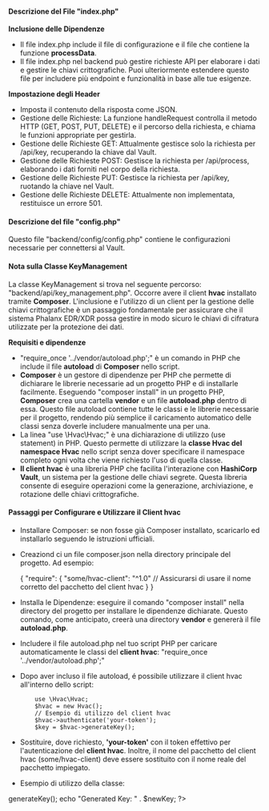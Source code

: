 #### Descrizione del File "index.php"

**Inclusione delle Dipendenze** 
- Il file index.php include il file di configurazione e il file che contiene la funzione **processData**.
- Il file index.php nel backend può gestire richieste API per elaborare i dati e gestire le chiavi crittografiche. Puoi ulteriormente estendere questo file per includere più endpoint e funzionalità in base alle tue esigenze.

**Impostazione degli Header** 
- Imposta il contenuto della risposta come JSON.
- Gestione delle Richieste: La funzione handleRequest controlla il metodo HTTP (GET, POST, PUT, DELETE) e il percorso della richiesta, e chiama le funzioni appropriate per gestirla.
- Gestione delle Richieste GET: Attualmente gestisce solo la richiesta per /api/key, recuperando la chiave dal Vault.
- Gestione delle Richieste POST: Gestisce la richiesta per /api/process, elaborando i dati forniti nel corpo della richiesta.
- Gestione delle Richieste PUT: Gestisce la richiesta per /api/key, ruotando la chiave nel Vault.
- Gestione delle Richieste DELETE: Attualmente non implementata, restituisce un errore 501.

#### Descrizione del file "config.php"

Questo file "backend/config/config.php" contiene le configurazioni necessarie per connettersi al Vault.

#### Nota sulla Classe KeyManagement

La classe KeyManagement si trova nel seguente percorso: "backend/api/key_management.php".
Occorre avere il client **hvac** installato tramite **Composer**.
L'inclusione e l'utilizzo di un client per la gestione delle chiavi crittografiche è un passaggio fondamentale per assicurare che il sistema Phalanx EDR/XDR possa gestire in modo sicuro le chiavi di cifratura utilizzate per la protezione dei dati.

**Requisiti e dipendenze**

- "require_once '../vendor/autoload.php';" è un comando in PHP che include il file **autoload** di **Composer** nello script.
- **Composer** è un gestore di dipendenze per PHP che permette di dichiarare le librerie necessarie ad un progetto PHP e di installarle facilmente. Eseguendo "composer install" in un progetto PHP, **Composer** crea una cartella **vendor** e un file **autoload.php** dentro di essa. Questo file autoload contiene tutte le classi e le librerie necessarie per il progetto, rendendo più semplice il caricamento automatico delle classi senza doverle includere manualmente una per una.
- La linea "use \Hvac\Hvac;" è una dichiarazione di utilizzo (use statement) in PHP. Questo permette di utilizzare la **classe Hvac del namespace Hvac** nello script senza dover specificare il namespace completo ogni volta che viene richiesto l'uso di quella classe.
- **Il client hvac** è una libreria PHP che facilita l'interazione con **HashiCorp Vault**, un sistema per la gestione delle chiavi segrete. Questa libreria consente di eseguire operazioni come la generazione, archiviazione, e rotazione delle chiavi crittografiche.

#### Passaggi per Configurare e Utilizzare il Client hvac

- Installare Composer: se non fosse già Composer installato, scaricarlo ed installarlo seguendo le istruzioni ufficiali.
- Creaziond ci un file composer.json nella directory principale del progetto. Ad esempio:
  
  {
      "require": {
          "some/hvac-client": "^1.0"  // Assicurarsi di usare il nome corretto del pacchetto del client hvac
      }
  }
  
- Installa le Dipendenze: eseguire il comando "composer install" nella directory del progetto per installare le dipendenze dichiarate. Questo comando, come anticipato, creerà una directory **vendor** e genererà il file **autoload.php**.
- Includere il file autoload.php nel tuo script PHP per caricare automaticamente le classi del **client hvac**: "require_once '../vendor/autoload.php';"
- Dopo aver incluso il file autoload, é possibile utilizzare il client hvac all'interno dello script:
  
          use \Hvac\Hvac;
          $hvac = new Hvac();
          // Esempio di utilizzo del client hvac
          $hvac->authenticate('your-token');
          $key = $hvac->generateKey();
  
- Sostituire, dove richiesto, **'your-token'** con il token effettivo per l'autenticazione del **client hvac**. Inoltre, il nome del pacchetto del client hvac (some/hvac-client) deve essere sostituito con il nome reale del pacchetto impiegato.
- Esempio di utilizzo della classe:
  
<?php
// Esempio di utilizzo
$keyManager = new KeyManagement();
$newKey = $keyManager->generateKey();
echo "Generated Key: " . $newKey;
?>

